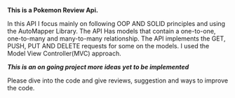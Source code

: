 **This is a Pokemon Review Api.**

In this API I focus mainly on following OOP AND SOLID principles and using the AutoMapper Library.
The API Has models that contain a one-to-one, one-to-many and many-to-many relationship.
The API implements the GET, PUSH, PUT AND DELETE requests for some on the models.
I used the Model View Controller(MVC) approach.

***This is an on going project more ideas yet to be implemented***

Please dive into the code and give reviews, suggestion and ways to improve the code.
